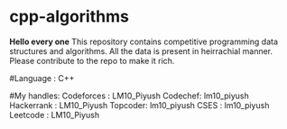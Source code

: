 # cpp-algorithms
**Hello every one**
This repository contains competitive programming data structures and algorithms.
All the data is present in heirrachial manner.
Please contribute to the repo to make it rich.

#Language : C++

#My handles:
Codeforces : LM10_Piyush
Codechef: lm10_piyush
Hackerrank : LM10_Piyush
Topcoder: lm10_piyush
CSES : lm10_piyush
Leetcode : LM10_Piyush